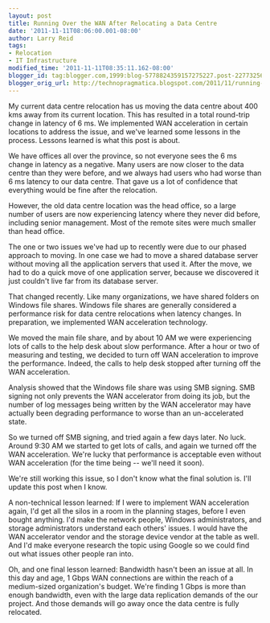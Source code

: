```yaml
---
layout: post
title: Running Over the WAN After Relocating a Data Centre
date: '2011-11-11T08:06:00.001-08:00'
author: Larry Reid
tags:
- Relocation
- IT Infrastructure
modified_time: '2011-11-11T08:35:11.162-08:00'
blogger_id: tag:blogger.com,1999:blog-5778824359157275227.post-2277325627722174870
blogger_orig_url: http://technopragmatica.blogspot.com/2011/11/running-over-wan-after-relocating-data.html
---
```


My current data centre relocation has us moving the data centre about
400 kms away from its current location. This has resulted in a total
round-trip change in latency of 6 ms. We implemented WAN acceleration in
certain locations to address the issue, and we've learned some lessons
in the process. Lessons learned is what this post is about.  
  
We have offices all over the province, so not everyone sees the 6 ms
change in latency as a negative. Many users are now closer to the data
centre than they were before, and we always had users who had worse than
6 ms latency to our data centre. That gave us a lot of confidence that
everything would be fine after the relocation.  
  
However, the old data centre location was the head office, so a large
number of users are now experiencing latency where they never did
before, including senior management. Most of the remote sites were much
smaller than head office.   
  
The one or two issues we've had up to recently were due to our phased
approach to moving. In one case we had to move a shared database server
without moving all the application servers that used it. After the move,
we had to do a quick move of one application server, because we
discovered it just couldn't live far from its database server.  
  
That changed recently. Like many organizations, we have shared folders
on Windows file shares. Windows file shares are generally considered a
performance risk for data centre relocations when latency changes. In
preparation, we implemented WAN acceleration technology.  
  
We moved the main file share, and by about 10 AM we were experiencing
lots of calls to the help desk about slow performance. After a hour or
two of measuring and testing, we decided to turn off WAN acceleration to
improve the performance. Indeed, the calls to help desk stopped after
turning off the WAN acceleration.  
  
Analysis showed that the Windows file share was using SMB signing. SMB
signing not only prevents the WAN accelerator from doing its job, but
the number of log messages being written by the WAN accelerator may have
actually been degrading performance to worse than an un-accelerated
state.  
  
So we turned off SMB signing, and tried again a few days later. No luck.
Around 9:30 AM we started to get lots of calls, and again we turned off
the WAN acceleration. We're lucky that performance is acceptable even
without WAN acceleration (for the time being -- we'll need it soon).  
  
We're still working this issue, so I don't know what the final solution
is. I'll update this post when I know.  
  
A non-technical lesson learned: If I were to implement WAN acceleration
again, I'd get all the silos in a room in the planning stages, before I
even bought anything. I'd make the network people, Windows
administrators, and storage administrators understand each others'
issues. I would have the WAN accelerator vendor and the storage device
vendor at the table as well. And I'd make everyone research the topic
using Google so we could find out what issues other people ran into.  
  
Oh, and one final lesson learned: Bandwidth hasn't been an issue at all.
In this day and age, 1 Gbps WAN connections are within the reach of a
medium-sized organization's budget. We're finding 1 Gbps is more than
enough bandwidth, even with the large data replication demands of the
our project. And those demands will go away once the data centre is
fully relocated.


